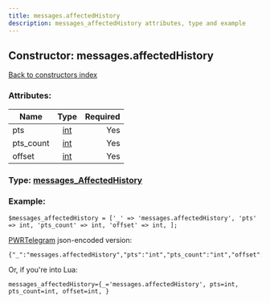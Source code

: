 ```yaml
---
title: messages.affectedHistory
description: messages_affectedHistory attributes, type and example
---
```

## Constructor: messages.affectedHistory  
[Back to constructors index](index.md)



### Attributes:

| Name     |    Type       | Required |
|----------|:-------------:|---------:|
|pts|[int](../types/int.md) | Yes|
|pts\_count|[int](../types/int.md) | Yes|
|offset|[int](../types/int.md) | Yes|



### Type: [messages\_AffectedHistory](../types/messages_AffectedHistory.md)


### Example:

```
$messages_affectedHistory = ['_' => 'messages.affectedHistory', 'pts' => int, 'pts_count' => int, 'offset' => int, ];
```  

[PWRTelegram](https://pwrtelegram.xyz) json-encoded version:

```
{"_":"messages.affectedHistory","pts":"int","pts_count":"int","offset":"int"}
```


Or, if you're into Lua:  


```
messages_affectedHistory={_='messages.affectedHistory', pts=int, pts_count=int, offset=int, }

```


